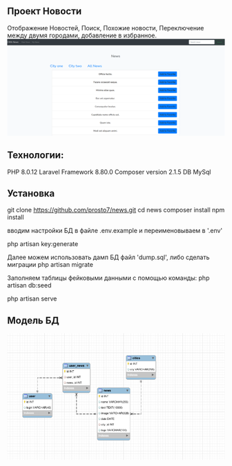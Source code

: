 ## Проект Новости
Отображение Новостей, Поиск, Похожие новости, Переключение между двумя городами, добавление в избранное.
<img src ='screen.png'>
## Технологии:
PHP 8.0.12
Laravel Framework 8.80.0
Composer version 2.1.5
DB MySql

## Установка

git clone https://github.com/prosto7/news.git
cd news
composer install
npm install

вводим настройки БД в файле .env.example и переименовываем в '.env' 

php artisan key:generate

Далее можем использовать дамп БД файл 'dump.sql', либо сделать миграции
php artisan migrate

Заполняем таблицы фейковыми данными с помощью команды:
php artisan db:seed 

php artisan serve

## Модель БД
<img src ='DB_model.png'>
